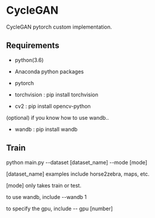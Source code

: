 # CycleGAN
CycleGAN pytorch custom implementation.

## Requirements
- python(3.6)

- Anaconda python packages

- pytorch

- torchvision : pip install torchvision

- cv2 : pip install opencv-python

(optional) if you know how to use wandb..

- wandb : pip install wandb

## Train
python main.py --dataset [dataset_name] --mode [mode]

[dataset_name] examples include horse2zebra, maps, etc.

[mode] only takes train or test.

to use wandb, include --wandb 1

to specify the gpu, include -- gpu [number]
